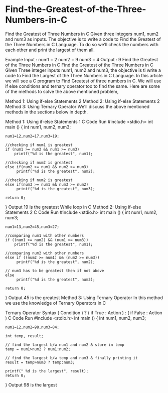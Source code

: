 # Find-the-Greatest-of-the-Three-Numbers-in-C

Find the Greatest of Three Numbers in C
Given three integers num1, num2 and num3 as inputs. The objective is to write a code to Find the Greatest of the Three Numbers in C Language. To do so we’ll check the numbers with each other and print the largest of them all.
 
Example
Input : num1 = 2 num2 = 9 num3 = 4
Output : 9
Find the Greatest of the Three Numbers in C
Find the Greatest of the Three Numbers in C
Given Three integer inputs num1, num2 and num3, the objective is ti write a code to Find the Largest of the Three Numbers in C Language. In this article we will see a  C program to Find Greatest of three numbers in C. We will use if else conditions and ternary operator too to find the same. Here are some of the methods to solve the above mentioned problem,

Method 1: Using if-else Statements 2
Method 2: Using if-else Statements 2
Method 3: Using Ternary Operator
We’ll discuss the above mentioned methods in the sections below in depth.

Method 1: Using if-else Statements 1
C Code
Run
#include <stdio.h> 
int main ()
{
    int num1, num2, num3;
    
    num1=12,num2=17,num3=19;

    //checking if num1 is greatest
    if (num1 >= num2 && num1 >= num3)
        printf("%d is the greatest", num1);
        
    //checking if num2 is greatest
    else if(num2 >= num1 && num2 >= num3)
         printf("%d is the greatest", num2);

    //checking if num2 is greatest
    else if(num3 >= num1 && num3 >= num2)
         printf("%d is the greatest", num3);
    
    return 0;
}
Output
19 is the greatest
While loop in C
Method 2: Using if-else Statements 2
C Code
Run
#include <stdio.h>
int main ()
{
    int num1, num2, num3;
    
    num1=13,num2=45,num3=27;

    //comparing num1 with other numbers
    if ((num1 >= num2) && (num1 >= num3))
        printf("%d is the greatest", num1);
        
    //comparing num2 with other numbers
    else if ((num2 >= num1) && (num2 >= num3))
         printf("%d is the greatest", num2);
    
    // num3 has to be greatest then if not above
    else
         printf("%d is the greatest", num3);
    
    return 0;
}
Output
45 is the greatest
Method 3: Using Ternary Operator
In this method we use the knowledge of Ternary Operators in C

Ternary Operator Syntax
( Condition ) ? ( if True : Action ) : ( if False : Action )
C Code
Run
#include <stdio.h> 
int main ()
{
    int num1, num2, num3;
    
    num1=12,num2=98,num3=84;
    
    int temp, result;    
    
    // find the largest b/w num1 and num2 & store in temp
    temp = num1>num2 ? num1:num2;
    
    // find the largest b/w temp and num3 & finally printing it
    result = temp>num3 ? temp:num3;    
     
    printf(" %d is the largest", result);
    return 0;
}
Output
98 is the largest

